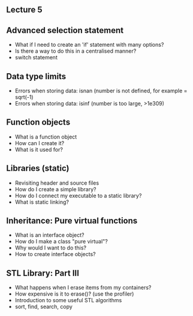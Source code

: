 
## Lecture 5

## Advanced selection statement 
- What if I need to create an 'if' statement with many options?
- Is there a way to do this in a centralised manner? 
- switch statement

## Data type limits
- Errors when storing data: isnan (number is not defined, for example = sqrt(-1)
- Errors when storing data: isinf (number is too large, >1e309)

## Function objects
- What is a function object
- How can I create it?
- What is it used for?

## Libraries (static)
- Revisiting header and source files
- How do I create a simple library?
- How do I connect my executable to a static library?
- What is static linking?

## Inheritance: Pure virtual functions
- What is an interface object?
- How do I make a class "pure virtual"?
- Why would I want to do this?
- How to create interface objects? 

## STL Library: Part III
- What happens when I erase items from my containers?
- How expensive is it to erase()? (use the profiler)
- Introduction to some useful STL algorithms
- sort, find, search, copy 

